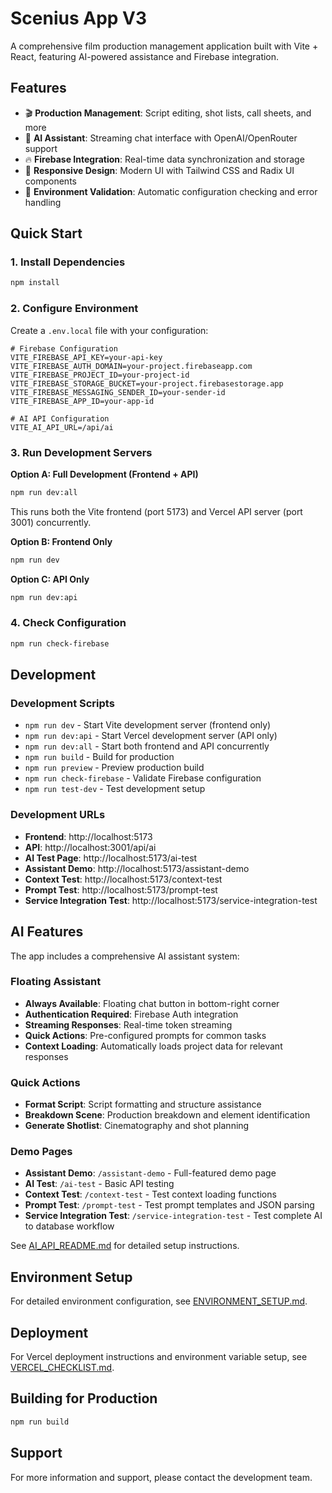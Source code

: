 # Scenius App V3

A comprehensive film production management application built with Vite + React, featuring AI-powered assistance and Firebase integration.

## Features

- 🎬 **Production Management**: Script editing, shot lists, call sheets, and more
- 🤖 **AI Assistant**: Streaming chat interface with OpenAI/OpenRouter support
- 🔥 **Firebase Integration**: Real-time data synchronization and storage
- 📱 **Responsive Design**: Modern UI with Tailwind CSS and Radix UI components
- 🔧 **Environment Validation**: Automatic configuration checking and error handling

## Quick Start

### 1. Install Dependencies

```bash
npm install
```

### 2. Configure Environment

Create a `.env.local` file with your configuration:

```env
# Firebase Configuration
VITE_FIREBASE_API_KEY=your-api-key
VITE_FIREBASE_AUTH_DOMAIN=your-project.firebaseapp.com
VITE_FIREBASE_PROJECT_ID=your-project-id
VITE_FIREBASE_STORAGE_BUCKET=your-project.firebasestorage.app
VITE_FIREBASE_MESSAGING_SENDER_ID=your-sender-id
VITE_FIREBASE_APP_ID=your-app-id

# AI API Configuration
VITE_AI_API_URL=/api/ai
```

### 3. Run Development Servers

**Option A: Full Development (Frontend + API)**
```bash
npm run dev:all
```
This runs both the Vite frontend (port 5173) and Vercel API server (port 3001) concurrently.

**Option B: Frontend Only**
```bash
npm run dev
```

**Option C: API Only**
```bash
npm run dev:api
```

### 4. Check Configuration

```bash
npm run check-firebase
```

## Development

### Development Scripts

- `npm run dev` - Start Vite development server (frontend only)
- `npm run dev:api` - Start Vercel development server (API only)
- `npm run dev:all` - Start both frontend and API concurrently
- `npm run build` - Build for production
- `npm run preview` - Preview production build
- `npm run check-firebase` - Validate Firebase configuration
- `npm run test-dev` - Test development setup

### Development URLs

- **Frontend**: http://localhost:5173
- **API**: http://localhost:3001/api/ai
- **AI Test Page**: http://localhost:5173/ai-test
- **Assistant Demo**: http://localhost:5173/assistant-demo
- **Context Test**: http://localhost:5173/context-test
- **Prompt Test**: http://localhost:5173/prompt-test
- **Service Integration Test**: http://localhost:5173/service-integration-test

## AI Features

The app includes a comprehensive AI assistant system:

### Floating Assistant
- **Always Available**: Floating chat button in bottom-right corner
- **Authentication Required**: Firebase Auth integration
- **Streaming Responses**: Real-time token streaming
- **Quick Actions**: Pre-configured prompts for common tasks
- **Context Loading**: Automatically loads project data for relevant responses

### Quick Actions
- **Format Script**: Script formatting and structure assistance
- **Breakdown Scene**: Production breakdown and element identification
- **Generate Shotlist**: Cinematography and shot planning

### Demo Pages
- **Assistant Demo**: `/assistant-demo` - Full-featured demo page
- **AI Test**: `/ai-test` - Basic API testing
- **Context Test**: `/context-test` - Test context loading functions
- **Prompt Test**: `/prompt-test` - Test prompt templates and JSON parsing
- **Service Integration Test**: `/service-integration-test` - Test complete AI to database workflow

See [AI_API_README.md](./AI_API_README.md) for detailed setup instructions.

## Environment Setup

For detailed environment configuration, see [ENVIRONMENT_SETUP.md](./ENVIRONMENT_SETUP.md).

## Deployment

For Vercel deployment instructions and environment variable setup, see [VERCEL_CHECKLIST.md](./docs/VERCEL_CHECKLIST.md).

## Building for Production

```bash
npm run build
```

## Support

For more information and support, please contact the development team.